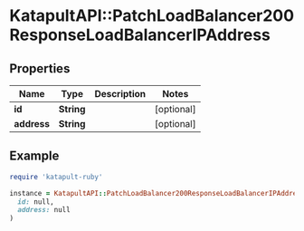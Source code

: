 # KatapultAPI::PatchLoadBalancer200ResponseLoadBalancerIPAddress

## Properties

| Name | Type | Description | Notes |
| ---- | ---- | ----------- | ----- |
| **id** | **String** |  | [optional] |
| **address** | **String** |  | [optional] |

## Example

```ruby
require 'katapult-ruby'

instance = KatapultAPI::PatchLoadBalancer200ResponseLoadBalancerIPAddress.new(
  id: null,
  address: null
)
```

